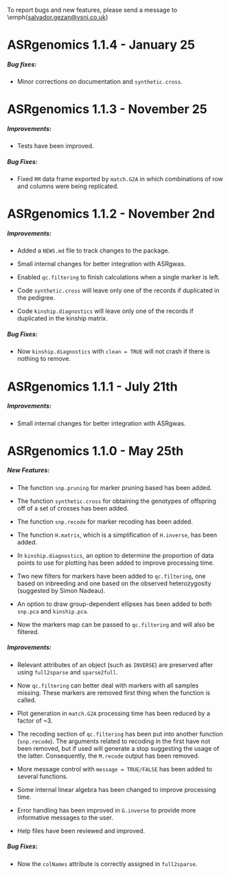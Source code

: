 To report bugs and new features, please send a message to \emph{salvador.gezan@vsni.co.uk}

# ASRgenomics 1.1.4  - January 25

##### Bug fixes:

* Minor corrections on documentation and `synthetic.cross`.

# ASRgenomics 1.1.3  - November 25

##### Improvements:

* Tests have been improved.

##### Bug Fixes:

* Fixed `RM` data frame exported by `match.G2A` in which combinations of row and
columns were being replicated.

# ASRgenomics 1.1.2  - November 2nd

##### Improvements:

* Added a `NEWS.md` file to track changes to the package.

* Small internal changes for better integration with ASRgwas.

* Enabled `qc.filtering` to finish calculations when a single marker is left.

* Code `synthetic.cross` will leave only one of the records if duplicated in the pedigree.

* Code `kinship.diagnostics` will leave only one of the records if duplicated in the kinship matrix.

##### Bug Fixes:

* Now `kinship.diagnostics` with `clean = TRUE` will not crash if there is nothing to remove.


# ASRgenomics 1.1.1  - July 21th

##### Improvements:

* Small internal changes for better integration with ASRgwas.

# ASRgenomics 1.1.0 - May 25th

##### New Features:

* The function `snp.pruning` for marker pruning based has been added.

* The function `synthetic.cross` for obtaining the genotypes of offspring off of a set of crosses has been added.

* The function `snp.recode` for marker recoding has been added.

* The function `H.matrix`, which is a simplification of `H.inverse`, has been added.

* In `kinship.diagnostics`, an option to determine the proportion of data points to use for plotting has been added to improve processing time.

* Two new filters for markers have been added to `qc.filtering`, one based on inbreeding and one based on the observed heterozygosity (suggested by Simon Nadeau).

* An option to draw group-dependent ellipses has been added to both `snp.pca` and `kinship.pca`.

* Now the markers map can be passed to `qc.filtering` and will also be filtered.

##### Improvements:

* Relevant attributes of an object (such as `INVERSE`) are preserved after using `full2sparse` and `sparse2full`.

* Now `qc.filtering` can better deal with markers with all samples missing. These markers are removed first thing when the function is called.

* Plot generation in `match.G2A` processing time has been reduced by a factor of ~3.

* The recoding section of `qc.filtering` has been put into another function (`snp.recode`). The arguments related to recoding in the first have not been removed, but if used will generate a stop suggesting the usage of the latter. Consequently, the `M.recode` output has been removed.

* More message control with `message = TRUE/FALSE` has been added to several functions.

* Some internal linear algebra has been changed to improve processing time.

* Error handling has been improved in `G.inverse` to provide more informative messages to the user.

* Help files have been reviewed and improved.

##### Bug Fixes:

* Now the `colNames` attribute is correctly assigned in `full2sparse`.
